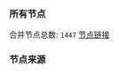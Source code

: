 ### 所有节点
合并节点总数: `1447`
[节点链接](https://raw.githubusercontent.com/rzhy1/11/master/sub/sub_merge_base64.txt)

### 节点来源